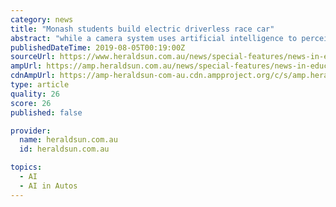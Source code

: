 ```yaml
---
category: news
title: "Monash students build electric driverless race car"
abstract: "while a camera system uses artificial intelligence to perceive distance in a similar way to the human eye. The team hopes to take their electric driverless race car to Europe for the mechanical engineering Formula Student competition next year."
publishedDateTime: 2019-08-05T00:19:00Z
sourceUrl: https://www.heraldsun.com.au/news/special-features/news-in-education/monash-students-build-electric-driverless-race-car/news-story/627dba42e5040f203a20e696d277d947
ampUrl: https://amp.heraldsun.com.au/news/special-features/news-in-education/monash-students-build-electric-driverless-race-car/news-story/627dba42e5040f203a20e696d277d947
cdnAmpUrl: https://amp-heraldsun-com-au.cdn.ampproject.org/c/s/amp.heraldsun.com.au/news/special-features/news-in-education/monash-students-build-electric-driverless-race-car/news-story/627dba42e5040f203a20e696d277d947
type: article
quality: 26
score: 26
published: false

provider:
  name: heraldsun.com.au
  id: heraldsun.com.au

topics:
  - AI
  - AI in Autos
---
```


